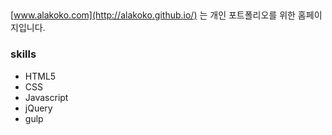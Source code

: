 ## 

[www.alakoko.com](http://alakoko.github.io/) 는 개인 포트폴리오를 위한 홈페이지입니다.

### skills
+ HTML5
+ CSS
+ Javascript
+ jQuery
+ gulp
